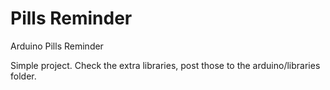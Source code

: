 # Pills Reminder
 Arduino Pills Reminder

Simple project. Check the extra libraries, post those to the arduino/libraries folder.